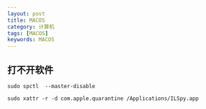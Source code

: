 ```yaml
---
layout: post
title: MACOS
category: 计算机
tags: [MACOS]
keywords: MACOS
---
```


## 打不开软件

```
sudo spctl  --master-disable
```

```
sudo xattr -r -d com.apple.quarantine /Applications/ILSpy.app
```
